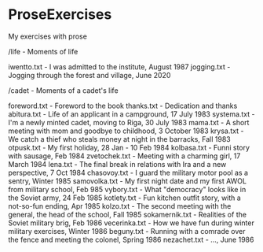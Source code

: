 # ProseExercises
My exercises with prose

/life - Moments of life

  iwentto.txt - I was admitted to the institute, August 1987
  jogging.txt - Jogging through the forest and village, June 2020

/cadet - Moments of a cadet's life

  foreword.txt - Foreword to the book
  thanks.txt - Dedication and thanks
  abitura.txt - Life of an applicant in a campground, 17 July 1983
  systema.txt - I'm a newly minted cadet, moving to Riga, 30 July 1983
  mama.txt - A short meeting with mom and goodbye to childhood, 3 October 1983
  krysa.txt - We catch a thief who steals money at night in the barracks, Fall 1983
  otpusk.txt - My first holiday, 28 Jan - 10 Feb 1984
  kolbasa.txt - Funni story with sausage, Feb 1984
  zvetochek.txt - Meeting with a charming girl, 17 March 1984
  lena.txt - The final break in relations with Ira and a new perspective, 7 Oct 1984
  chasovoy.txt - I guard the military motor pool as a sentry, Winter 1985
  samovolka.txt - My first night date and my first AWOL from military school, Feb 985
  vybory.txt - What "democracy" looks like in the Soviet army, 24 Feb 1985
  kotlety.txt - Fun kitchen outfit story, with a not-so-fun ending, Apr 1985
  kolzo.txt - The second meeting with the general, the head of the school, Fall 1985
  sokamernik.txt - Realities of the Soviet military brig, Feb 1986
  vecerinka.txt - How we have fun during winter military exercises, Winter 1986
  beguny.txt - Running with a comrade over the fence and meeting the colonel, Spring 1986
  nezachet.txt - ..., June 1986
